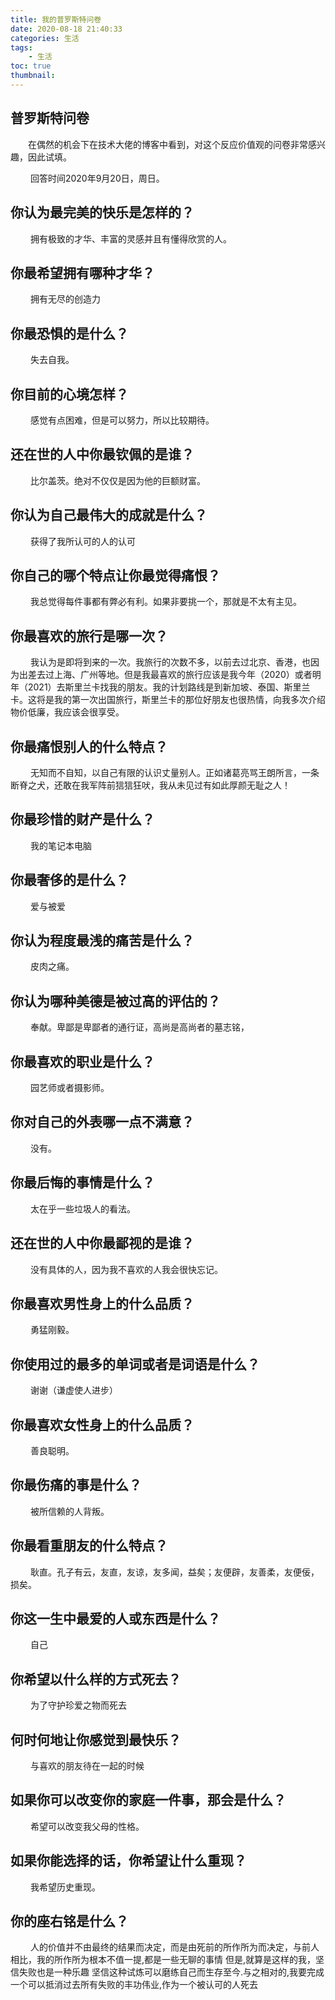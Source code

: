 ```yaml
---
title: 我的普罗斯特问卷
date: 2020-08-18 21:40:33
categories: 生活
tags:
    - 生活
toc: true
thumbnail: 
---
```


## 普罗斯特问卷

　　在偶然的机会下在技术大佬的博客中看到，对这个反应价值观的问卷非常感兴趣，因此试填。

　　  回答时间2020年9月20日，周日。

<!--more-->

## 你认为最完美的快乐是怎样的？

　　  拥有极致的才华、丰富的灵感并且有懂得欣赏的人。　　  

## 你最希望拥有哪种才华？

　　  拥有无尽的创造力

## 你最恐惧的是什么？

　　  失去自我。

##  你目前的心境怎样？

　　  感觉有点困难，但是可以努力，所以比较期待。

## 还在世的人中你最钦佩的是谁？

　　 比尔盖茨。绝对不仅仅是因为他的巨额财富。

## 你认为自己最伟大的成就是什么？

　　 获得了我所认可的人的认可

## 你自己的哪个特点让你最觉得痛恨？

　　 我总觉得每件事都有弊必有利。如果非要挑一个，那就是不太有主见。

## 你最喜欢的旅行是哪一次？

　　  我认为是即将到来的一次。我旅行的次数不多，以前去过北京、香港，也因为出差去过上海、广州等地。但是我最喜欢的旅行应该是我今年（2020）或者明年（2021）去斯里兰卡找我的朋友。我的计划路线是到新加坡、泰国、斯里兰卡。这将是我的第一次出国旅行，斯里兰卡的那位好朋友也很热情，向我多次介绍物价低廉，我应该会很享受。

## 你最痛恨别人的什么特点？

　　  无知而不自知，以自己有限的认识丈量别人。正如诸葛亮骂王朗所言，一条断脊之犬，还敢在我军阵前狺狺狂吠，我从未见过有如此厚颜无耻之人！

## 你最珍惜的财产是什么？

　　  我的笔记本电脑

## 你最奢侈的是什么？

　　  爱与被爱

## 你认为程度最浅的痛苦是什么？

　　  皮肉之痛。

## 你认为哪种美德是被过高的评估的？

 　　  奉献。卑鄙是卑鄙者的通行证，高尚是高尚者的墓志铭，

## 你最喜欢的职业是什么？

　　  园艺师或者摄影师。

## 你对自己的外表哪一点不满意？

　　  没有。

## 你最后悔的事情是什么？

　　  太在乎一些垃圾人的看法。

## 还在世的人中你最鄙视的是谁？

　　  没有具体的人，因为我不喜欢的人我会很快忘记。

## 你最喜欢男性身上的什么品质？

　　  勇猛刚毅。

## 你使用过的最多的单词或者是词语是什么？

　　  谢谢（谦虚使人进步）

## 你最喜欢女性身上的什么品质？

　　  善良聪明。

## 你最伤痛的事是什么？

　　  被所信赖的人背叛。

## 你最看重朋友的什么特点？

　　  耿直。孔子有云，友直，友谅，友多闻，益矣；友便辟，友善柔，友便佞，损矣。

## 你这一生中最爱的人或东西是什么？

　　  自己

## 你希望以什么样的方式死去？

　　  为了守护珍爱之物而死去

## 何时何地让你感觉到最快乐？

　　  与喜欢的朋友待在一起的时候

## 如果你可以改变你的家庭一件事，那会是什么？

　　  希望可以改变我父母的性格。

## 如果你能选择的话，你希望让什么重现？

　　  我希望历史重现。

## 你的座右铭是什么？

　　  人的价值并不由最终的结果而决定，而是由死前的所作所为而决定，与前人相比，我的所作所为根本不值一提,都是一些无聊的事情 但是,就算是这样的我，坚信失败也是一种乐趣 坚信这种试炼可以磨练自己而生存至今.与之相对的,我要完成一个可以抵消过去所有失败的丰功伟业,作为一个被认可的人死去    